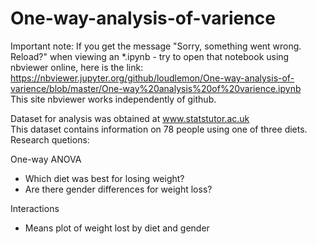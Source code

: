 # One-way-analysis-of-varience

Important note: If you get the message "Sorry, something went wrong. Reload?" when viewing an *.ipynb - try to open that notebook using nbviewer online, here is the link: \
https://nbviewer.jupyter.org/github/loudlemon/One-way-analysis-of-varience/blob/master/One-way%20analysis%20of%20varience.ipynb \
This site nbviewer works independently of github.

Dataset for analysis was obtained at www.statstutor.ac.uk \
This dataset contains information on 78 people using one of three diets.\
Research quetions:

 One-way ANOVA
  - Which diet was best for losing weight?
  - Are there gender differences for weight loss?
  
Interactions
  - Means plot of weight lost by diet and gender

